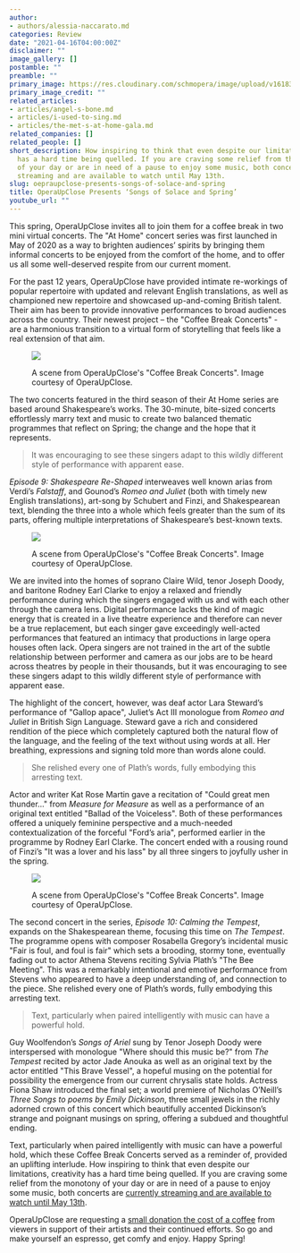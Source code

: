 ```yaml
---
author:
- authors/alessia-naccarato.md
categories: Review
date: "2021-04-16T04:00:00Z"
disclaimer: ""
image_gallery: []
postamble: ""
preamble: ""
primary_image: https://res.cloudinary.com/schmopera/image/upload/v1618325228/media/2021/04/CBCpink_square_curp3r.png
primary_image_credit: ""
related_articles:
- articles/angel-s-bone.md
- articles/i-used-to-sing.md
- articles/the-met-s-at-home-gala.md
related_companies: []
related_people: []
short_description: How inspiring to think that even despite our limitations, creativity
  has a hard time being quelled. If you are craving some relief from the monotony
  of your day or are in need of a pause to enjoy some music, both concerts are currently
  streaming and are available to watch until May 13th.
slug: oepraupclose-presents-songs-of-solace-and-spring
title: OperaUpClose Presents ‘Songs of Solace and Spring’
youtube_url: ""
---
```

This spring, OperaUpClose invites all to join them for a coffee break in two mini virtual concerts. The "At Home" concert series was first launched in May of 2020 as a way to brighten audiences’ spirits by bringing them informal concerts to be enjoyed from the comfort of the home, and to offer us all some well-deserved respite from our current moment.

For the past 12 years, OperaUpClose have provided intimate re-workings of popular repertoire with updated and relevant English translations, as well as championed new repertoire and showcased up-and-coming British talent. Their aim has been to provide innovative performances to broad audiences across the country. Their newest project – the "Coffee Break Concerts" - are a harmonious transition to a virtual form of storytelling that feels like a real extension of that aim.

<figure data-type="image">

![](https://res.cloudinary.com/schmopera/image/upload/v1618325344/media/2021/04/Fenton-Nanetta_Duet_2_yv31r6.jpg)

<figcaption>A scene from OperaUpClose's "Coffee Break Concerts". Image courtesy of OperaUpClose.</figcaption>

</figure>

The two concerts featured in the third season of their At Home series are based around Shakespeare’s works. The 30-minute, bite-sized concerts effortlessly marry text and music to create two balanced thematic programmes that reflect on Spring; the change and the hope that it represents.

> It was encouraging to see these singers adapt to this wildly different style of performance with apparent ease.

_Episode 9: Shakespeare Re-Shaped_ interweaves well known arias from Verdi’s _Falstaff_, and Gounod’s _Romeo and Juliet_ (both with timely new English translations), art-song by Schubert and Finzi, and Shakespearean text, blending the three into a whole which feels greater than the sum of its parts, offering multiple interpretations of Shakespeare’s best-known texts.

<figure data-type="image">

![](https://res.cloudinary.com/schmopera/image/upload/v1618580816/media/2021/04/Gallop_a_Pace_ugkamj.jpg)

<figcaption>A scene from OperaUpClose's "Coffee Break Concerts". Image courtesy of OperaUpClose.</figcaption>

</figure>

We are invited into the homes of soprano Claire Wild, tenor Joseph Doody, and baritone Rodney Earl Clarke to enjoy a relaxed and friendly performance during which the singers engaged with us and with each other through the camera lens. Digital performance lacks the kind of magic energy that is created in a live theatre experience and therefore can never be a true replacement, but each singer gave exceedingly well-acted performances that featured an intimacy that productions in large opera houses often lack. Opera singers are not trained in the art of the subtle relationship between performer and camera as our jobs are to be heard across theatres by people in their thousands, but it was encouraging to see these singers adapt to this wildly different style of performance with apparent ease.

The highlight of the concert, however, was deaf actor Lara Steward’s performance of "Gallop apace", Juliet’s Act III monologue from _Romeo and Juliet_ in British Sign Language. Steward gave a rich and considered rendition of the piece which completely captured both the natural flow of the language, and the feeling of the text without using words at all. Her breathing, expressions and signing told more than words alone could.

> She relished every one of Plath’s words, fully embodying this arresting text.

Actor and writer Kat Rose Martin gave a recitation of "Could great men thunder…" from _Measure for Measure_ as well as a performance of an original text entitled "Ballad of the Voiceless". Both of these performances offered a uniquely feminine perspective and a much-needed contextualization of the forceful "Ford’s aria", performed earlier in the programme by Rodney Earl Clarke. The concert ended with a rousing round of Finzi’s "It was a lover and his lass" by all three singers to joyfully usher in the spring.

<figure data-type="image">

![](https://res.cloudinary.com/schmopera/image/upload/v1618580836/media/2021/04/Verdi_-_Falstaff_2_jhreli.jpg)

<figcaption>A scene from OperaUpClose's "Coffee Break Concerts". Image courtesy of OperaUpClose.</figcaption>

</figure>

The second concert in the series, _Episode 10: Calming the Tempest_, expands on the Shakespearean theme, focusing this time on _The Tempest_. The programme opens with composer Rosabella Gregory’s incidental music "Fair is foul, and foul is fair" which sets a brooding, stormy tone, eventually fading out to actor Athena Stevens reciting Sylvia Plath’s "The Bee Meeting". This was a remarkably intentional and emotive performance from Stevens who appeared to have a deep understanding of, and connection to the piece. She relished every one of Plath’s words, fully embodying this arresting text.

> Text, particularly when paired intelligently with music can have a powerful hold.

Guy Woolfendon’s _Songs of Ariel_ sung by Tenor Joseph Doody were interspersed with monologue "Where should this music be?" from _The Tempest_ recited by actor Jade Anouka as well as an original text by the actor entitled "This Brave Vessel", a hopeful musing on the potential for possibility the emergence from our current chrysalis state holds. Actress Fiona Shaw introduced the final set; a world premiere of Nicholas O’Neill’s _Three Songs to poems by Emily Dickinson_, three small jewels in the richly adorned crown of this concert which beautifully accented Dickinson’s strange and poignant musings on spring, offering a subdued and thoughtful ending.

Text, particularly when paired intelligently with music can have a powerful hold, which these Coffee Break Concerts served as a reminder of, provided an uplifting interlude. How inspiring to think that even despite our limitations, creativity has a hard time being quelled. If you are craving some relief from the monotony of your day or are in need of a pause to enjoy some music, both concerts are [currently streaming and are available to watch until May 13th](https://www.operaupclose.com/at-home/coffee-break-concerts).

OperaUpClose are requesting a [small donation the cost of a coffee](https://www.operaupclose.com/at-home/coffee-break-concerts) from viewers in support of their artists and their continued efforts. So go and make yourself an espresso, get comfy and enjoy. Happy Spring!